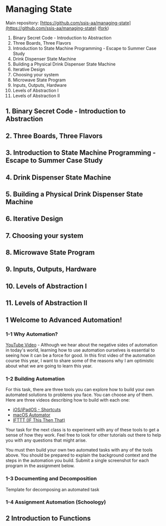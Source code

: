 # Managing State

Main repository: [https://github.com/ssis-aa/managing-state](https://github.com/ssis-aa/managing-state) ([fork](https://github.com/kreier/managing-state))

1. Binary Secret Code - Introduction to Abstraction
2. Three Boards, Three Flavors
3. Introduction to State Machine Programming - Escape to Summer Case Study
4. Drink Dispenser State Machine
5. Building a Physical Drink Dispenser State Machine
6. Iterative Design
7. Choosing your system 
8. Microwave State Program 
9. Inputs, Outputs, Hardware
10. Levels of Abstraction I
11. Levels of Abstraction II


## 1. Binary Secret Code - Introduction to Abstraction

## 2. Three Boards, Three Flavors

## 3. Introduction to State Machine Programming - Escape to Summer Case Study

## 4. Drink Dispenser State Machine

## 5. Building a Physical Drink Dispenser State Machine

## 6. Iterative Design

## 7. Choosing your system 

## 8. Microwave State Program 

## 9. Inputs, Outputs, Hardware

## 10. Levels of Abstraction I

## 11. Levels of Abstraction II














## 1 Welcome to Advanced Automation! 

### 1-1 Why Automation?
[YouTube Video](https://www.youtube.com/watch?v=iWEEvp6krfU) - Although we hear about the negative sides of automation in today's world, learning how to use automation ourselves is essential to seeing how it can be a force for good. In this first video of the automation course this year, I want to share some of the reasons why I am optimistic about what we are going to learn this year.

### 1-2 Building Automation
For this task, there are three tools you can explore how to build your own automated solutions to problems you face. You can choose any of them. Here are three videos describing how to build with each one:
- [iOS/iPadOS - Shortcuts](https://www.youtube.com/watch?v=R9fRKtmq3zo)
- [macOS Automator](https://www.youtube.com/watch?v=q2QGaVdlvys)
- [IFTTT (IF This Then That)](https://www.youtube.com/watch?v=IRLMkV-tCKQ)

Your task for the next class is to experiment with any of these tools to get a sense of how they work. Feel free to look for other tutorials out there to help you with any questions that might arise.

You must then build your own two automated tasks with any of the tools above. You should be prepared to explain the background context and the steps in the automation you build. Submit a single screenshot for each program in the assignment below.

### 1-3 Documenting and Decomposition
Template for decomposing an automated task

### 1-4 Assignment Automation (Schoology)

## 2 Introduction to Functions
